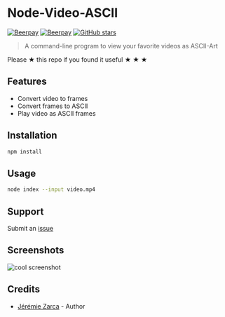 # Node-Video-ASCII

[![Beerpay](https://beerpay.io/jzarca01/node-video-ascii/badge.svg?style=beer-square)](https://beerpay.io/jzarca01/node-video-ascii)
[![Beerpay](https://beerpay.io/jzarca01/node-video-ascii/make-wish.svg?style=flat-square)](https://beerpay.io/jzarca01/node-video-ascii?focus=wish)
[![GitHub stars](https://img.shields.io/github/stars/jzarca01/node-video-ascii.svg?style=social&label=Stars)](https://github.com/jzarca01/node-video-ascii)

> A command-line program to view your favorite videos as ASCII-Art

Please ★ this repo if you found it useful ★ ★ ★


## Features

* Convert video to frames
* Convert frames to ASCII
* Play video as ASCII frames


## Installation

```sh
npm install
```


## Usage

```sh
node index --input video.mp4
```


## Support

Submit an [issue](https://github.com/jzarca01/node-video-ascii/issues/new)


## Screenshots

![cool screenshot](https://github.com/jzarca01/node-video-ascii/tree/master/docs/screenshot.png)


## Credits

* [Jérémie Zarca](github.com/jzarca01) - Author

